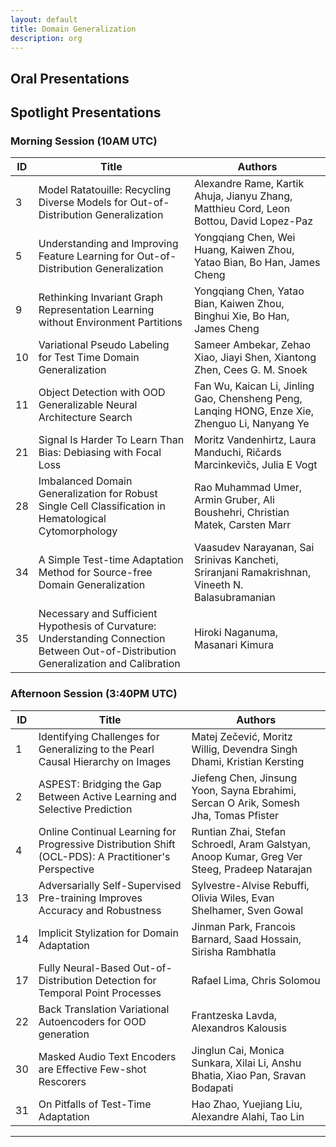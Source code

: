 ```yaml
---
layout: default
title: Domain Generalization
description: org
---  
```


## Oral Presentations

## Spotlight Presentations

### Morning Session (10AM UTC)

|ID|Title|Authors|
|--|-----|-------|
|3|Model Ratatouille: Recycling Diverse Models for Out-of-Distribution Generalization|Alexandre Rame, Kartik Ahuja, Jianyu Zhang, Matthieu Cord, Leon Bottou, David Lopez-Paz|
|5|Understanding and Improving Feature Learning for Out-of-Distribution Generalization|Yongqiang Chen, Wei Huang, Kaiwen Zhou, Yatao Bian, Bo Han, James Cheng|
|9|Rethinking Invariant Graph Representation Learning without Environment Partitions|Yongqiang Chen, Yatao Bian, Kaiwen Zhou, Binghui Xie, Bo Han, James Cheng|
|10|Variational Pseudo Labeling for Test Time Domain Generalization|Sameer Ambekar, Zehao Xiao, Jiayi Shen, Xiantong Zhen, Cees G. M. Snoek|
|11|Object Detection with OOD Generalizable Neural Architecture Search|Fan Wu, Kaican Li, Jinling Gao, Chensheng Peng, Lanqing HONG, Enze Xie, Zhenguo Li, Nanyang Ye|
|21|Signal Is Harder To Learn Than Bias: Debiasing with Focal Loss|Moritz Vandenhirtz, Laura Manduchi, Ričards Marcinkevičs, Julia E Vogt|
|28|Imbalanced Domain Generalization for Robust Single Cell Classification in Hematological Cytomorphology|Rao Muhammad Umer, Armin Gruber, Ali Boushehri, Christian Matek, Carsten Marr|
|34|A Simple Test-time Adaptation Method for Source-free Domain Generalization|Vaasudev Narayanan, Sai Srinivas Kancheti, Sriranjani Ramakrishnan, Vineeth N. Balasubramanian|
|35|Necessary and Sufficient Hypothesis of Curvature: Understanding Connection Between Out-of-Distribution Generalization and Calibration|Hiroki Naganuma, Masanari Kimura|


### Afternoon Session (3:40PM UTC)

|ID|Title|Authors|
|--|-----|-------|
|1|Identifying Challenges for Generalizing to the Pearl Causal Hierarchy on Images|Matej Zečević, Moritz Willig, Devendra Singh Dhami, Kristian Kersting|
|2|ASPEST: Bridging the Gap Between Active Learning and Selective Prediction|Jiefeng Chen, Jinsung Yoon, Sayna Ebrahimi, Sercan O Arik, Somesh Jha, Tomas Pfister|
|4|Online Continual Learning for Progressive Distribution Shift (OCL-PDS): A Practitioner's Perspective|Runtian Zhai, Stefan Schroedl, Aram Galstyan, Anoop Kumar, Greg Ver Steeg, Pradeep Natarajan|
|13|Adversarially Self-Supervised Pre-training Improves Accuracy and Robustness|Sylvestre-Alvise Rebuffi, Olivia Wiles, Evan Shelhamer, Sven Gowal|
|14|Implicit Stylization for Domain Adaptation|Jinman Park, Francois Barnard, Saad Hossain, Sirisha Rambhatla|
|17|Fully Neural-Based Out-of-Distribution Detection for Temporal Point Processes|Rafael Lima, Chris Solomou|
|22|Back Translation Variational Autoencoders for OOD generation|Frantzeska Lavda, Alexandros Kalousis|
|30|Masked Audio Text Encoders are Effective Few-shot Rescorers|Jinglun Cai, Monica Sunkara, Xilai Li, Anshu Bhatia, Xiao Pan, Sravan Bodapati|
|31|On Pitfalls of Test-Time Adaptation|Hao Zhao, Yuejiang Liu, Alexandre Alahi, Tao Lin|

--- 


